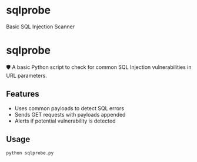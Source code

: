 # sqlprobe
Basic SQL Injection Scanner
# sqlprobe
🛡️ A basic Python script to check for common SQL Injection vulnerabilities in URL parameters.

## Features
- Uses common payloads to detect SQL errors
- Sends GET requests with payloads appended
- Alerts if potential vulnerability is detected

## Usage

```bash
python sqlprobe.py
